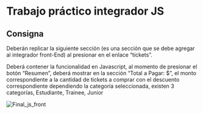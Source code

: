 # Trabajo práctico integrador JS
## Consigna 

Deberán replicar la siguiente sección (es una sección que se debe agregar al integrador front-End) al presionar en el enlace “tickets”.

Deberá contener la funcionalidad en Javascript, al momento de presionar el botón “Resumen”, deberá mostrar en la sección “Total a Pagar: $”, el monto correspondiente a la cantidad de tickets a comprar con el descuento correspondiente dependiendo la categoría seleccionada, existen 3 categorías, Estudiante, Trainee, Junior

![Final_js_front](https://user-images.githubusercontent.com/83665120/200203969-6c560cf6-d6c9-441a-b02d-e2008d1bbce0.png)


